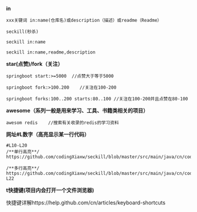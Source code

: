 **in**

	xxx关键词 in:name(仓库名)或description（描述）或readme（Readme）
	
	seckill(秒杀)
	
	seckill in:name

	seckill in:name,readme,description

**star(点赞)/fork（关注）**

	springboot start:>=5000	 //点赞大于等于5000

	springboot fork:>100.200	//关注在100-200

	springboot forks:100..200 starts:80..100 //关注在100-200并且点赞在80-100

**awesome（系列一般是用来学习、工具、书籍类相关的项目）**
		
	awesom redis	//搜索有关收录的redis的学习资料

**网址#L数字（高亮显示某一行代码）**

	#L10-L20
	/**单行高亮**/
	https://github.com/codingXiaxw/seckill/blob/master/src/main/java/cn/codingxiaxw/dao/SeckillDao.java#L13

	/**多行高亮**/
	https://github.com/codingXiaxw/seckill/blob/master/src/main/java/cn/codingxiaxw/dao/SeckillDao.java#L13-L22

**t快捷键(项目内会打开一个文件浏览器)**

快捷键详解https://help.github.com/cn/articles/keyboard-shortcuts